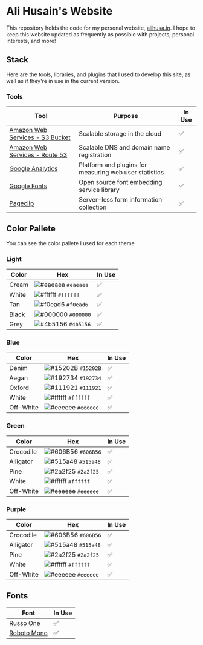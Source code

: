 # Ali Husain's Website

This repository holds the code for my personal website, [alihusa.in](https://alihusa.in). I hope to keep this website updated as frequently as possible with projects, personal interests, and more!

## Stack

Here are the tools, libraries, and plugins that I used to develop this site, as well as if they're in use in the current version.

### Tools

| Tool                                                                 | Purpose                                                | In Use |
|----------------------------------------------------------------------|--------------------------------------------------------|--------|
| [Amazon Web Services - S3 Bucket](https://aws.amazon.com/aws/s3)     | Scalable storage in the cloud                          | ✅       |
| [Amazon Web Services - Route 53](https://aws.amazon.com/aws/route53) | Scalable DNS and domain name registration              | ✅      |
| [Google Analytics](https://analytics.google.com)                     | Platform and plugins for measuring web user statistics | ✅      |
| [Google Fonts](https://fonts.google.com)                             | Open source font embedding service library             | ✅      |
| [Pageclip](https://pageclip.co)                                      | Server-less form information collection                | ✅      |


## Color Pallete

You can see the color pallete I used for each theme

### Light

| Color | Hex                                                                | In Use |
|-------|--------------------------------------------------------------------|--------|
| Cream | ![#eaeaea](https://via.placeholder.com/10/eaeaea?text=+) `#eaeaea` | ✅      |
| White | ![#ffffff](https://via.placeholder.com/10/ffffff?text=+) `#ffffff` | ✅      |
| Tan   | ![#f0ead6](https://via.placeholder.com/10/f0ead6?text=+) `#f0ead6` | ✅      |
| Black | ![#000000](https://via.placeholder.com/10/000000?text=+) `#000000` | ✅      |
| Grey  | ![#4b5156](https://via.placeholder.com/10/4b5156?text=+) `#4b5156` | ✅      |

### Blue    

| Color         | Hex                                                                | In Use |
|---------------|--------------------------------------------------------------------|--------|
| Denim | ![#15202B](https://via.placeholder.com/10/15202B?text=+) `#15202B` | ✅      |
| Aegan          | ![#192734](https://via.placeholder.com/10/192734?text=+) `#192734` | ✅      |
| Oxford         | ![#111921](https://via.placeholder.com/10/111921?text=+) `#111921` | ✅      |
| White         | ![#ffffff](https://via.placeholder.com/10/ffffff?text=+) `#ffffff` | ✅      |
| Off-White     | ![#eeeeee](https://via.placeholder.com/10/eeeeee?text=+) `#eeeeee` | ✅      |

### Green

| Color     | Hex                                                                | In Use |
|-----------|--------------------------------------------------------------------|--------|
| Crocodile | ![#606B56](https://via.placeholder.com/10/606B56?text=+) `#606B56` | ✅      |
| Alligator | ![#515a48](https://via.placeholder.com/10/515a48?text=+) `#515a48` | ✅      |
| Pine      | ![#2a2f25](https://via.placeholder.com/10/2a2f25?text=+) `#2a2f25` | ✅      |
| White     | ![#ffffff](https://via.placeholder.com/10/ffffff?text=+) `#ffffff` | ✅      |
| Off-White | ![#eeeeee](https://via.placeholder.com/10/eeeeee?text=+) `#eeeeee` | ✅      |

### Purple

| Color     | Hex                                                                | In Use |
|-----------|--------------------------------------------------------------------|--------|
| Crocodile | ![#606B56](https://via.placeholder.com/10/606B56?text=+) `#606B56` | ✅      |
| Alligator | ![#515a48](https://via.placeholder.com/10/515a48?text=+) `#515a48` | ✅      |
| Pine      | ![#2a2f25](https://via.placeholder.com/10/2a2f25?text=+) `#2a2f25` | ✅      |
| White     | ![#ffffff](https://via.placeholder.com/10/ffffff?text=+) `#ffffff` | ✅      |
| Off-White | ![#eeeeee](https://via.placeholder.com/10/eeeeee?text=+) `#eeeeee` | ✅      |

## Fonts

| Font                                                                      | In Use |
|---------------------------------------------------------------------------|--------|
| [Russo One](https://fonts.google.com/specimen/Russo+One?query=russo)      | ✅      |
| [Roboto Mono](https://fonts.google.com/specimen/Roboto+Mono?query=roboto) | ✅      |
